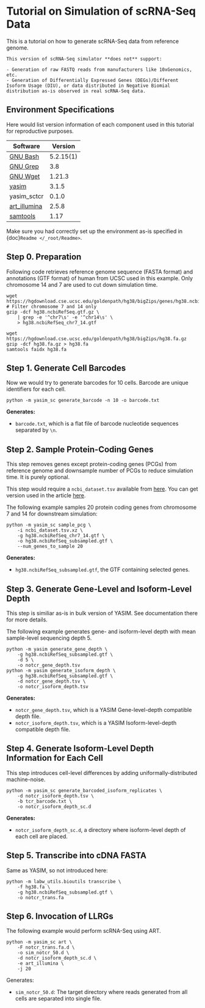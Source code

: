 # Tutorial on Simulation of scRNA-Seq Data

This is a tutorial on how to generate scRNA-Seq data from reference genome.

```{warning}
This version of scRNA-Seq simulator **does not** support:

- Generation of raw FASTQ reads from manufacturers like 10xGenomics, etc.
- Generation of Differentially Expressed Genes (DEGs)/Different Isoform Usage (DIU), or data distributed in Negative Biomial distribution as-is observed in real scRNA-Seq data.
```

## Environment Specifications

Here would list version information of each component used in this tutorial for reproductive purposes.

| Software     | Version   |
|--------------|-----------|
| [GNU Bash](https://www.gnu.org/software/bash)     | 5.2.15(1) |
| [GNU Grep](https://www.gnu.org/software/grep)     | 3.8       |
| [GNU Wget](https://www.gnu.org/software/wget)     | 1.21.3    |
| [yasim](https://pypi.org/project/yasim/)        | 3.1.5     |
| yasim\_sctcr | 0.1.0     |
| [art\_illumina](https://www.niehs.nih.gov/research/resources/software/biostatistics/art/index.cfm) | 2.5.8     |
| [samtools](https://www.htslib.org)     | 1.17      |

Make sure you had correctly set up the environment as-is specified in {doc}`Readme </_root/Readme>`.

## Step 0. Preparation

Following code retrieves reference genome sequence (FASTA format) and annotations (GTF format) of human from UCSC used in this example. Only chromosome 14 and 7 are used to cut down simulation time.

```shell
wget https://hgdownload.cse.ucsc.edu/goldenpath/hg38/bigZips/genes/hg38.ncbiRefSeq.gtf.gz
# Filter chromosome 7 and 14 only
gzip -dcf hg38.ncbiRefSeq.gtf.gz \
    | grep -e '^chr7\s' -e '^chr14\s' \
    > hg38.ncbiRefSeq_chr7_14.gtf

wget https://hgdownload.cse.ucsc.edu/goldenpath/hg38/bigZips/hg38.fa.gz
gzip -dcf hg38.fa.gz > hg38.fa
samtools faidx hg38.fa
```

## Step 1. Generate Cell Barcodes

Now we would try to generate barcodes for 10 cells. Barcode are unique identifiers for each cell.

```shell
python -m yasim_sc generate_barcode -n 10 -o barcode.txt
```

**Generates:**

- `barcode.txt`, which is a flat file of barcode nucleotide sequences separated by `\n`.

## Step 2. Sample Protein-Coding Genes

This step removes genes except protein-coding genes (PCGs) from reference genome and downsample number of PCGs to reduce simulation time. It is purely optional.

This step would require a `ncbi_dataset.tsv` available from [here](https://www.ncbi.nlm.nih.gov/labs/data-hub/gene/table/taxon/9606/). You can get version used in the article [here](../../../data/ncbi_dataset.tsv.xz).

The following example samples 20 protein coding genes from chromosome 7 and 14 for downstream simulation:

```shell
python -m yasim_sc sample_pcg \
    -i ncbi_dataset.tsv.xz \
    -g hg38.ncbiRefSeq_chr7_14.gtf \
    -o hg38.ncbiRefSeq_subsampled.gtf \
    --num_genes_to_sample 20
```

**Generates:**

- `hg38.ncbiRefSeq_subsampled.gtf`, the GTF containing selected genes.

## Step 3. Generate Gene-Level and Isoform-Level Depth

This step is similiar as-is in bulk version of YASIM. See documentation there for more details.

The following example generates gene- and isoform-level depth with mean sample-level sequencing depth 5.

```shell
python -m yasim generate_gene_depth \
    -g hg38.ncbiRefSeq_subsampled.gtf \
    -d 5 \
    -o notcr_gene_depth.tsv
python -m yasim generate_isoform_depth \
    -g hg38.ncbiRefSeq_subsampled.gtf \
    -d notcr_gene_depth.tsv \
    -o notcr_isoform_depth.tsv
```

**Generates:**

- `notcr_gene_depth.tsv`, which is a YASIM Gene-level-depth compatible depth file.
- `notcr_isoform_depth.tsv`, which is a YASIM Isoform-level-depth compatible depth file.

## Step 4. Generate Isoform-Level Depth Information for Each Cell

This step introduces cell-level differences by adding uniformally-distributed machine-noise.

```shell
python -m yasim_sc generate_barcoded_isoform_replicates \
    -d notcr_isoform_depth.tsv \
    -b tcr_barcode.txt \
    -o notcr_isoform_depth_sc.d
```

**Generates:**

- `notcr_isoform_depth_sc.d`, a directory where isoform-level depth of each cell are placed.

## Step 5. Transcribe into cDNA FASTA

Same as YASIM, so not introduced here:

```shell
python -m labw_utils.bioutils transcribe \
    -f hg38.fa \
    -g hg38.ncbiRefSeq_subsampled.gtf \
    -o notcr_trans.fa
```

## Step 6. Invocation of LLRGs

The following example would perform scRNA-Seq using ART.

```shell
python -m yasim_sc art \
    -F notcr_trans.fa.d \
    -o sim_notcr_50.d \
    -d notcr_isoform_depth_sc.d \
    -e art_illumina \
    -j 20
```

Generates:

- `sim_notcr_50.d`: The target directory where reads generated from all cells are separated into single file.
